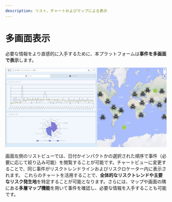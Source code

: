 ```yaml
---
description: リスト、チャートおよびマップによる表示
---
```


# 多画面表示

必要な情報をより直感的に入手するために、本プラットフォームは**事件を多画面で表示**します。

![](../.gitbook/assets/global-events-multiple-views.jpg)

画面左側のリストビューでは、日付かインパクトかの選択された順序で事件（必要に応じて絞り込み可能）を閲覧することが可能です。チャートビューに変更することで、同じ事件がリスクトレンドラインおよびリスクロケーター内に表示されます。 これらのチャートを活用することで、**全体的なリスクトレンドや主要なリスク発生地**を特定することが可能となります。さらには、マップや画面の隅にある**多層マップ機能**を用いて事件を確認し、必要な情報を入手することも可能です。

